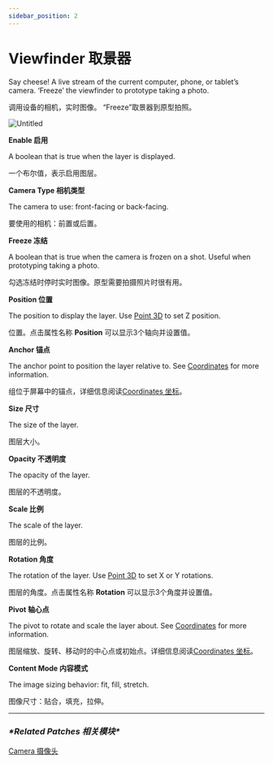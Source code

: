 ```yaml
---
sidebar_position: 2
---
```


# Viewfinder 取景器

Say cheese! A live stream of the current computer, phone, or tablet’s camera. ‘Freeze’ the viewfinder to prototype taking a photo.

调用设备的相机，实时图像。 “Freeze”取景器到原型拍照。

![Untitled](https://s3.us-west-2.amazonaws.com/secure.notion-static.com/3bfda507-ac90-4102-9448-26cd7c052bfc/Untitled.png?X-Amz-Algorithm=AWS4-HMAC-SHA256&X-Amz-Content-Sha256=UNSIGNED-PAYLOAD&X-Amz-Credential=AKIAT73L2G45EIPT3X45%2F20220602%2Fus-west-2%2Fs3%2Faws4_request&X-Amz-Date=20220602T190002Z&X-Amz-Expires=86400&X-Amz-Signature=3d568dca1a184c156f3341f191166ab1b36b3356dfe391bda6d21d707eecee66&X-Amz-SignedHeaders=host&response-content-disposition=filename%20%3D%22Untitled.png%22&x-id=GetObject)

**Enable 启用**

A boolean that is true when the layer is displayed.

一个布尔值，表示启用图层。

**Camera Type 相机类型**

The camera to use: front-facing or back-facing.

要使用的相机：前置或后置。

**Freeze 冻结**

A boolean that is true when the camera is frozen on a shot. Useful when prototyping taking a photo.

勾选冻结时停时实时图像。原型需要拍摄照片时很有用。

**Position 位置**

The position to display the layer. Use [Point 3D](https://www.notion.so/Point-3D-6d2c3b3df3f74659ae0d647876ce3aa9) to set Z position.

位置。点击属性名称 **Position** 可以显示3个轴向并设置值。

**Anchor 锚点**

The anchor point to position the layer relative to. See [Coordinates](https://www.notion.so/Coordinates-bd835085db7c48e49e00a66e5e44caf2) for more information.

组位于屏幕中的锚点，详细信息阅读[Coordinates 坐标](https://www.notion.so/Coordinates-bd835085db7c48e49e00a66e5e44caf2)。

**Size 尺寸**

The size of the layer.

图层大小。

**Opacity 不透明度**

The opacity of the layer.

图层的不透明度。

**Scale 比例**

The scale of the layer.

图层的比例。

**Rotation 角度**

The rotation of the layer. Use [Point 3D](https://www.notion.so/Point-3D-6d2c3b3df3f74659ae0d647876ce3aa9) to set X or Y rotations.

图层的角度。点击属性名称 **Rotation** 可以显示3个角度并设置值。

**Pivot 轴心点**

The pivot to rotate and scale the layer about. See [Coordinates](https://www.notion.so/Coordinates-bd835085db7c48e49e00a66e5e44caf2) for more information.

图层缩放、旋转、移动时的中心点或初始点。详细信息阅读[Coordinates 坐标](https://www.notion.so/Coordinates-bd835085db7c48e49e00a66e5e44caf2)。

**Content Mode 内容模式**

The image sizing behavior: fit, fill, stretch.

图像尺寸：贴合，填充，拉伸。

------

### ***\*Related Patches 相关模块\****

[Camera 摄像头](https://www.notion.so/Camera-9c7180dffcf04adb954c5c9980b953e1)
